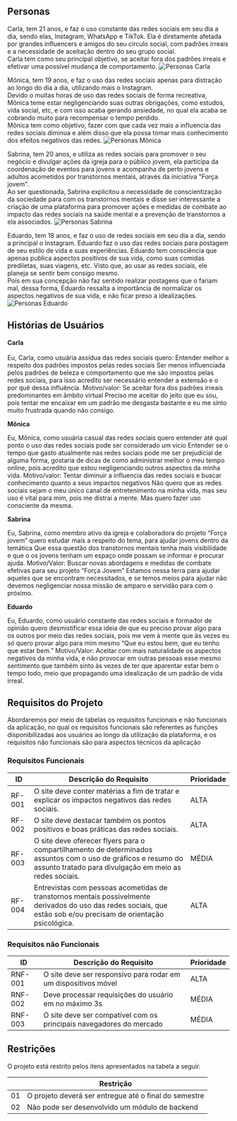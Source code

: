 
## Personas

Carla, tem 21 anos, e faz o uso constante das redes sociais em seu dia a dia, sendo elas, Instagram, WhatsApp e TikTok. Ela é diretamente afetada por grandes influencers e amigos do seu circulo social, com padrões irreais e a necessidade de aceitação dentro do seu grupo social. <br> Carla tem como seu principal objetivo, se aceitar fora dos padrões irreais e efetivar uma possível mudança de comportamento.
![Personas Carla](images/Personas_Carla.jpg)

Mônica, tem 19 anos, e faz o uso das redes sociais apenas para distração ao longo do dia a dia, utilizando mais o Instagram. <br> Devido o muitas horas de uso das redes sociais de forma recreativa, Mônica teme estar negligenciando suas outras obrigações, como estudos, vida social, etc, e com isso acaba gerando ansiedade, no qual ela acaba se cobrando muito para recompensar o tempo perdido. <br> Mônica tem como objetivo, fazer com que cada vez mais a influencia das redes sociais diminua e além disso que ela possa tomar mais conhecimento dos efeitos negativos das redes.
![Personas Mônica](images/Personas_Mônica.jpg)

Sabrina, tem 20 anos, e utiliza as redes sociais para promover o seu negócio e divulgar ações da igreja para o público jovem, ela participa da coordenação de eventos para jovens e acompanha de perto jovens e adultos acometidos por transtornos mentais, através da iniciativa "Força jovem". <br> Ao ser questionada, Sabrina explicitou a necessidade de conscientização da sociedade para com os transtornos mentais e disse ser interessante a criação de uma plataforma para promover ações e medidas de combate ao impacto das redes sociais na saúde mental e a prevenção de transtornos a ela associados.
![Personas Sabrina](images/Personas_Sabrina.jpg)

Eduardo, tem 18 anos, e faz o uso de redes sociais em seu dia a dia, sendo a principal o Instagram. Eduardo faz o uso das redes sociais para postagem de seu estilo de vida e suas experiências. Eduardo tem consciência que apenas publica aspectos positivos de sua vida, como suas comidas prediletas, suas viagens, etc. Visto que, ao usar as redes sociais, ele planeja se sentir bem consigo mesmo. <br> Pois em sua concepção não faz sentido realizar postagens que o fariam mal, dessa forma,  Eduardo ressalta a importância de normalizar os aspectos negativos de sua vida, e não ficar preso a idealizações.
![Personas Eduardo](images/Personas_Eduardo.jpg)


## Histórias de Usuários

<strong> Carla </strong> <br>  
Eu, Carla, como usuária assídua  das redes sociais quero: Entender melhor a respeito dos padrões impostos pelas redes sociais
Ser menos influenciada pelos padrões de beleza e comportamento que me são impostos pelas redes sociais, para isso acredito ser necessário entender a extensão e o por quê dessa influência.
Motivo/valor: Se aceitar fora dos padrões irreais predominantes em âmbito virtual
Preciso me aceitar do jeito que eu sou, pois tentar me encaixar em um padrão me desgasta bastante e eu me sinto muito frustrada quando não consigo.

<strong> Mônica </strong> <br>

Eu, Mônica, como usuária casual das redes sociais quero entender até qual ponto o uso das redes sociais pode ser considerado um vicio
Entender se o tempo que gasto atualmente nas redes sociais pode me ser prejudicial de alguma forma, gostaria de dicas de como administrar melhor o meu tempo online, pois acredito que estou negligenciando outros aspectos da minha vida.
Motivo/valor: Tentar diminuir a influencia das redes sociais e buscar conhecimento quanto a seus impactos negativos
Não quero que as redes sociais sejam o meu único canal de entretenimento na minha vida, mas seu uso é vital para mim, pois me distrai a mente. Mas quero fazer uso consciente da mesma.

<strong> Sabrina </strong> <br>

Eu, Sabrina, como membro ativo da igreja e colaboradora do projeto “Força jovem” quero estudar mais a respeito do tema, para ajudar jovens dentro da temática 
Que essa questão dos transtornos mentais tenha mais visibilidade e que o os jovens tenham um espaço onde possam se informar e procurar ajuda. 
Motivo/Valor: Buscar novas abordagens e medidas de combate efetivas para seu projeto “Força Jovem”
Estamos nessa terra para ajudar aqueles que se encontram necessitados, e se temos meios para ajudar não devemos negligenciar nossa missão de amparo e servidão para com o próximo.

<strong> Eduardo </strong> <br>

Eu, Eduardo, como usuário constante das redes sociais e formador de opinião quero desmistificar essa ideia de que eu preciso provar algo para os outros por meio das redes sociais, pois me vem à mente que às vezes eu só quero provar algo para mim mesmo “Que eu estou bem, que eu tenho que estar bem.”
Motivo/Valor: Aceitar com mais naturalidade os aspectos negativos da minha vida, e não provocar em outras pessoas esse mesmo sentimento que também sinto às vezes de ter que aparentar estar bem o tempo todo, meio que propagando uma idealização de um padrão de vida irreal.


## Requisitos do Projeto

Abordaremos por meio de tabelas os requisitos funcionais e não funcionais da aplicação, no qual os requisitos funcionais são referentes as funções disponibilizadas aos usuários ao longo da utilização da plataforma, e os requisitos não funcionais são para aspectos técnicos da aplicação

### Requisitos Funcionais
|ID    | Descrição do Requisito  | Prioridade |
|------|-----------------------------------------|----|
|RF-001| O site deve conter matérias a fim de tratar e explicar os impactos negativos das redes sociais. | ALTA | 
|RF-002| O site deve destacar também os pontos positivos e boas práticas das redes sociais.   | ALTA |
|RF-003| O site deve oferecer flyers para o compartilhamento de determinados assuntos com o uso de gráficos e resumo do assunto tratado para divulgação em meio as redes sociais.| MÉDIA |
|RF-004| Entrevistas com pessoas acometidas de transtornos mentais possivelmente derivados do uso das redes sociais, que estão sob e/ou precisam de orientação psicológica. | ALTA |


### Requisitos não Funcionais

|ID     | Descrição do Requisito  |Prioridade |
|-------|-------------------------|----|
|RNF-001| O site deve ser responsivo para rodar em um dispositivos móvel | ALTA | 
|RNF-002| Deve processar requisições do usuário em no máximo 3s |  MÉDIA | 
|RNF-003| O site deve ser compatível com os principais navegadores do mercado |  MÉDIA |

## Restrições

O projeto está restrito pelos itens apresentados na tabela a seguir.

|  | Restrição                                             |
|--|-------------------------------------------------------|
|01| O projeto deverá ser entregue até o final do semestre |
|02| Não pode ser desenvolvido um módulo de backend        |



